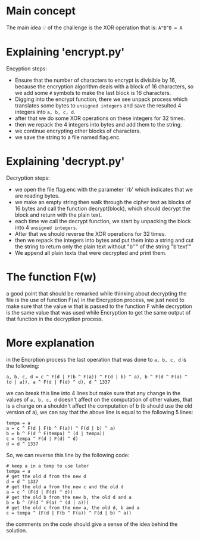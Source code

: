 # Main concept
The main idea 💡 of the challenge is the XOR operation that is: `A^B^B = A`  

# Explaining 'encrypt.py'  
Encyption steps:  
- Ensure that the number of characters to encrypt is divisible by 16, because the encryption algorithm deals with a block of 16 characters, so we add some `#` symbols to make the last block is 16 characters.
- Digging into the encrypt function, there we see unpack process which translates some bytes to `unsigned integers` and save the resulted 4 integers into `a, b, c, d`.  
- after that we do some XOR operations on these integers for 32 times.  
- then we repack the 4 integers into bytes and add them to the string.  
- we continue encrypting other blocks of characters.
- we save the string to a file named flag.enc.  

# Explaining 'decrypt.py'  
Decryption steps:  
- we open the file flag.enc with the parameter 'rb' which indicates that we are reading bytes.
- we make an empty string then walk through the cipher text as blocks of 16 bytes and call the function decrypt(block), which should decrypt the block and return with the plain text.  
- each time we call the decrypt function, we start by unpacking the block into 4 `unsigned integers`.  
- After that we should reverse the XOR operations for 32 times. 
- then we repack the integers into bytes and put them into a string and cut the string to return only the plain text without "b''" of the string "b'text'"  
- We append all plain texts that were decrypted and print them.

# The function F(w)
a good point that should be remarked while thinking about decrypting the file is the use of function F(w) in the Encryption process, we just need to make sure that the value w that is passed to the function F while decryption is the same value that was used while Encryption to get the same output of that function in the decryption process.  

# More explanation
in the Encrption process the last operation that was done to `a, b, c, d` is the following:  
```
a, b, c, d = c ^ F(d | F(b ^ F(a)) ^ F(d | b) ^ a), b ^ F(d ^ F(a) ^ (d | a)), a ^ F(d | F(d) ^ d), d ^ 1337
```
we can break this line into 4 lines but make sure that any change in the values of `a, b, c, d` doesn't affect on the computation of other values, that is a change on a shouldn't affect the computation of b (b should use the old version of a), we can say that the above line is equal to the following 5 lines:  
```
tempa = a
a = c ^ F(d | F(b ^ F(a)) ^ F(d | b) ^ a)
b = b ^ F(d ^ F(tempa) ^ (d | tempa))
c = tempa ^ F(d | F(d) ^ d)
d = d ^ 1337
```
So, we can reverse this line by the following code:
```
# keep a in a temp to use later
tempa = a
# get the old d from the new d
d = d ^ 1337
# get the old a from the new c and the old d
a = c ^ (F(d | F(d) ^ d))
# get the old b from the new b, the old d and a
b = b ^ (F(d ^ F(a) ^ (d | a)))
# get the old c from the new a, the old d, b and a
c = tempa ^ (F(d | F(b ^ F(a)) ^ F(d | b) ^ a))
```
the comments on the code should give a sense of the idea behind the solution.
